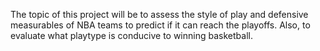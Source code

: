 The topic of this project will be to assess the style of play and defensive measurables of NBA teams to predict if it can reach the playoffs. 
Also, to evaluate what playtype is conducive to winning basketball.

